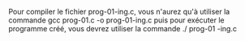 Pour compiler le fichier prog-01-ing.c, vous n'aurez qu'à utiliser la commande gcc prog-01.c -o prog-01-ing.c
 puis pour exécuter le programme créé, vous devrez utiliser la commande ./ prog-01 -ing.c
